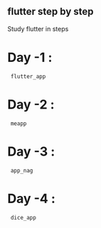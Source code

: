## flutter step by step
 Study flutter in steps

# Day -1 :
     flutter_app
# Day -2 :
     meapp
# Day -3 :
     app_nag
# Day -4 :
     dice_app
